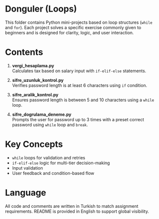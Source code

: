 # Donguler (Loops)

This folder contains Python mini-projects based on loop structures (`while` and `for`). Each project solves a specific exercise commonly given to beginners and is designed for clarity, logic, and user interaction.

# Contents

1. **vergi_hesaplama.py**  
   Calculates tax based on salary input with `if-elif-else` statements.

2. **sifre_uzunluk_kontrol.py**  
   Verifies password length is at least 6 characters using `if` condition.

3. **sifre_aralik_kontrol.py**  
   Ensures password length is between 5 and 10 characters using a `while` loop.

4. **sifre_dogrulama_deneme.py**  
   Prompts the user for password up to 3 times with a preset correct password using `while` loop and `break`.

# Key Concepts

- `while` loops for validation and retries  
- `if-elif-else` logic for multi-tier decision-making  
- Input validation  
- User feedback and condition-based flow

# Language

All code and comments are written in Turkish to match assignment requirements. README is provided in English to support global visibility.

